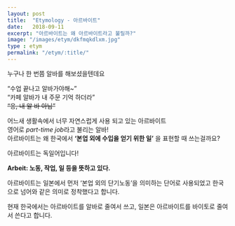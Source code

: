 ```yaml
---
layout: post
title:  "Etymology - 아르바이트"
date:   2018-09-11
excerpt: "아르바이트는 왜 아르바이트라고 불릴까?"
image: "/images/etym/dkfmqkdlxm.jpg"
type : etym
permalink: "/etym/:title/"
---
```

누구나 한 번쯤 알바를 해보셨을텐데요

“수업 끝나고 알바가야해~”<br>
“카페 알바가 내 주문 기억 하더라”<br>
~~“응, 내 알 바 아님”~~<br>

어느새 생활속에서 너무 자연스럽게 사용 되고 있는 아르바이트<br>
영어로 *part-time job*라고 불리는 알바! <br>
아르바이트는 왜 한국에서 **‘본업 외에 수입을 얻기 위한 일’** 을 표현할 때 쓰는걸까요?

아르바이트는 독일어입니다!

**Arbeit: 노동, 작업, 일 등을 뜻하고 있다.**

아르바이트는 일본에서 먼저 ‘본업 외의 단기노동’을 의미하는 단어로 사용되었고 한국으로 넘어와 같은 의미로 정착했다고 합니다.

현재 한국에서는 아르바이트를 알바로 줄여서 쓰고,
일본은 아르바이트를 바이토로 줄여서 쓴다고 합니다.